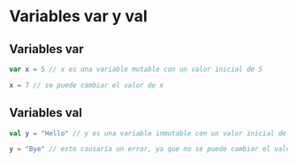 # Variables var y val

## Variables var

```kotlin
var x = 5 // x es una variable mutable con un valor inicial de 5

x = 7 // se puede cambiar el valor de x
```

## Variables val

```kotlin
val y = "Hello" // y es una variable inmutable con un valor inicial de "Hello"

y = "Bye" // esto causaría un error, ya que no se puede cambiar el valor de y
